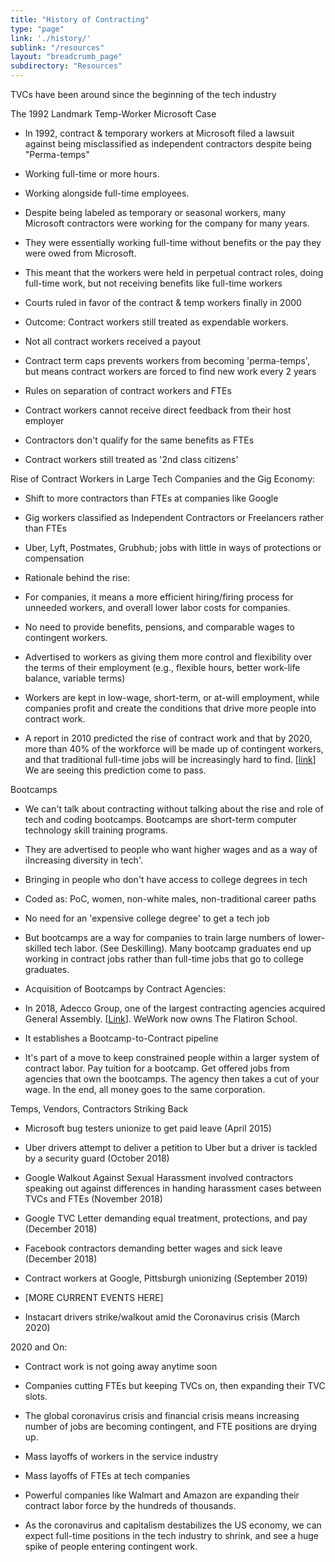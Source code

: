 ```yaml
---
title: "History of Contracting"
type: "page"
link: './history/'
sublink: "/resources"
layout: "breadcrumb_page"
subdirectory: "Resources"
---
```


TVCs have been around since the beginning of the tech industry

The 1992 Landmark Temp-Worker Microsoft Case

-   In 1992, contract & temporary workers at Microsoft filed a lawsuit against being misclassified as independent contractors despite being "Perma-temps"

-   Working full-time or more hours.

-   Working alongside full-time employees.

-   Despite being labeled as temporary or seasonal workers, many Microsoft contractors were working for the company for many years.

-   They were essentially working full-time without benefits or the pay they were owed from Microsoft.

-   This meant that the workers were held in perpetual contract roles, doing full-time work, but not receiving benefits like full-time workers

-   Courts ruled in favor of the contract & temp workers finally in 2000

-   Outcome: Contract workers still treated as expendable workers.

-   Not all contract workers received a payout

-   Contract term caps prevents workers from becoming 'perma-temps', but means contract workers are forced to find new work every 2 years

-   Rules on separation of contract workers and FTEs

-   Contract workers cannot receive direct feedback from their host employer

-   Contractors don't qualify for the same benefits as FTEs

-   Contract workers still treated as '2nd class citizens'

Rise of Contract Workers in Large Tech Companies and the Gig Economy:

-   Shift to more contractors than FTEs at companies like Google

-   Gig workers classified as Independent Contractors or Freelancers rather than FTEs

-   Uber, Lyft, Postmates, Grubhub; jobs with little in ways of protections or compensation

-   Rationale behind the rise:

-   For companies, it means a more efficient hiring/firing process for unneeded workers, and overall lower labor costs for companies.

-   No need to provide benefits, pensions, and comparable wages to contingent workers.

-   Advertised to workers as giving them more control and flexibility over the terms of their employment (e.g., flexible hours, better work-life balance, variable terms)

-   Workers are kept in low-wage, short-term, or at-will employment, while companies profit and create the conditions that drive more people into contract work.

-   A report in 2010 predicted the rise of contract work and that by 2020, more than 40% of the workforce will be made up of contingent workers, and that traditional full-time jobs will be increasingly hard to find. [[link](https://http-download.intuit.com/http.intuit/CMO/intuit/futureofsmallbusiness/intuit_2020_report.pdf)] We are seeing this prediction come to pass.

Bootcamps

-   We can't talk about contracting without talking about the rise and role of tech and coding bootcamps. Bootcamps are short-term computer technology skill training programs.

-   They are advertised to people who want higher wages and as a way of iIncreasing diversity in tech'.

-   Bringing in people who don't have access to college degrees in tech

-   Coded as: PoC, women, non-white males, non-traditional career paths

-   No need for an 'expensive college degree' to get a tech job

-   But bootcamps are a way for companies to train large numbers of lower-skilled tech labor. (See Deskilling). Many bootcamp graduates end up working in contract jobs rather than full-time jobs that go to college graduates. 

-   Acquisition of Bootcamps by Contract Agencies:

-   In 2018, Adecco Group, one of the largest contracting agencies acquired General Assembly. [[Link](https://www.recode.net/2018/3/7/17086788/wework-acquisition-list-conductor-meetup-flatiron)]. WeWork now owns The Flatiron School.

-   It establishes a Bootcamp-to-Contract pipeline

-   It's part of a move to keep constrained people within a larger system of contract labor. Pay tuition for a bootcamp. Get offered jobs from agencies that own the bootcamps. The agency then takes a cut of your wage. In the end, all money goes to the same corporation.

Temps, Vendors, Contractors Striking Back

-   Microsoft bug testers unionize to get paid leave (April 2015)

-   Uber drivers attempt to deliver a petition to Uber but a driver is tackled by a security guard (October 2018)

-   Google Walkout Against Sexual Harassment involved contractors speaking out against differences in handing harassment cases between TVCs and FTEs (November 2018)

-   Google TVC Letter demanding equal treatment, protections, and pay (December 2018)

-   Facebook contractors demanding better wages and sick leave (December 2018)

-   Contract workers at Google, Pittsburgh unionizing (September 2019)

-   [MORE CURRENT EVENTS HERE]

-   Instacart drivers strike/walkout amid the Coronavirus crisis (March 2020)

2020 and On:

-   Contract work is not going away anytime soon

-   Companies cutting FTEs but keeping TVCs on, then expanding their TVC slots.

-   The global coronavirus crisis and financial crisis means increasing number of jobs are becoming contingent, and FTE positions are drying up.

-   Mass layoffs of workers in the service industry

-   Mass layoffs of FTEs at tech companies

-   Powerful companies like Walmart and Amazon are expanding their contract labor force by the hundreds of thousands.

-   As the coronavirus and capitalism destabilizes the US economy, we can expect full-time positions in the tech industry to shrink, and see a huge spike of people entering contingent work.
